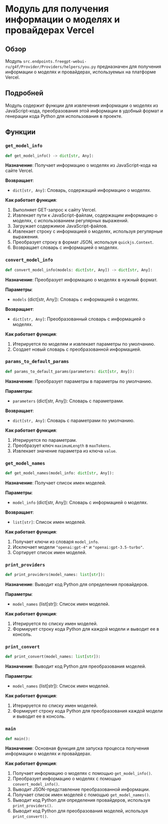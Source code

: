 # Модуль для получения информации о моделях и провайдерах Vercel

## Обзор

Модуль `src.endpoints.freegpt-webui-ru/g4f/Provider/Providers/helpers/you.py` предназначен для получения информации о моделях и провайдерах, используемых на платформе Vercel.

## Подробней

Модуль содержит функции для извлечения информации о моделях из JavaScript-кода, преобразования этой информации в удобный формат и генерации кода Python для использования в проекте.

## Функции

### `get_model_info`

```python
def get_model_info() -> dict[str, Any]:
```

**Назначение**: Получает информацию о моделях из JavaScript-кода на сайте Vercel.

**Возвращает**:

*   `dict[str, Any]`: Словарь, содержащий информацию о моделях.

**Как работает функция**:

1.  Выполняет GET-запрос к сайту Vercel.
2.  Извлекает пути к JavaScript-файлам, содержащим информацию о моделях, с использованием регулярных выражений.
3.  Загружает содержимое JavaScript-файлов.
4.  Извлекает строку с информацией о моделях, используя регулярные выражения.
5.  Преобразует строку в формат JSON, используя `quickjs.Context`.
6.  Возвращает словарь с информацией о моделях.

### `convert_model_info`

```python
def convert_model_info(models: dict[str, Any]) -> dict[str, Any]:
```

**Назначение**: Преобразует информацию о моделях в нужный формат.

**Параметры**:

*   `models` (dict[str, Any]): Словарь с информацией о моделях.

**Возвращает**:

*   `dict[str, Any]`: Преобразованный словарь с информацией о моделях.

**Как работает функция**:

1.  Итерируется по моделям и извлекает параметры по умолчанию.
2.  Создает новый словарь с преобразованной информацией.

### `params_to_default_params`

```python
def params_to_default_params(parameters: dict[str, Any]):
```

**Назначение**: Преобразует параметры в параметры по умолчанию.

**Параметры**:

*   `parameters` (dict[str, Any]): Словарь с параметрами.

**Возвращает**:

*   `dict[str, Any]`: Словарь с параметрами по умолчанию.

**Как работает функция**:

1.  Итерируется по параметрам.
2.  Преобразует ключ `maximumLength` в `maxTokens`.
3.  Извлекает значение параметра из ключа `value`.

### `get_model_names`

```python
def get_model_names(model_info: dict[str, Any]):
```

**Назначение**: Получает список имен моделей.

**Параметры**:

*   `model_info` (dict[str, Any]): Словарь с информацией о моделях.

**Возвращает**:

*   `list[str]`: Список имен моделей.

**Как работает функция**:

1.  Получает ключи из словаря `model_info`.
2.  Исключает модели `"openai:gpt-4"` и `"openai:gpt-3.5-turbo"`.
3.  Сортирует список имен моделей.

### `print_providers`

```python
def print_providers(model_names: list[str]):
```

**Назначение**: Выводит код Python для определения провайдеров.

**Параметры**:

*   `model_names` (list[str]): Список имен моделей.

**Как работает функция**:

1.  Итерируется по списку имен моделей.
2.  Формирует строку кода Python для каждой модели и выводит ее в консоль.

### `print_convert`

```python
def print_convert(model_names: list[str]):
```

**Назначение**: Выводит код Python для преобразования моделей.

**Параметры**:

*   `model_names` (list[str]): Список имен моделей.

**Как работает функция**:

1.  Итерируется по списку имен моделей.
2.  Формирует строку кода Python для преобразования каждой модели и выводит ее в консоль.

### `main`

```python
def main():
```

**Назначение**: Основная функция для запуска процесса получения информации о моделях и провайдерах.

**Как работает функция**:

1.  Получает информацию о моделях с помощью `get_model_info()`.
2.  Преобразует информацию о моделях с помощью `convert_model_info()`.
3.  Выводит JSON-представление преобразованной информации.
4.  Получает список имен моделей с помощью `get_model_names()`.
5.  Выводит код Python для определения провайдеров, используя `print_providers()`.
6.  Выводит код Python для преобразования моделей, используя `print_convert()`.